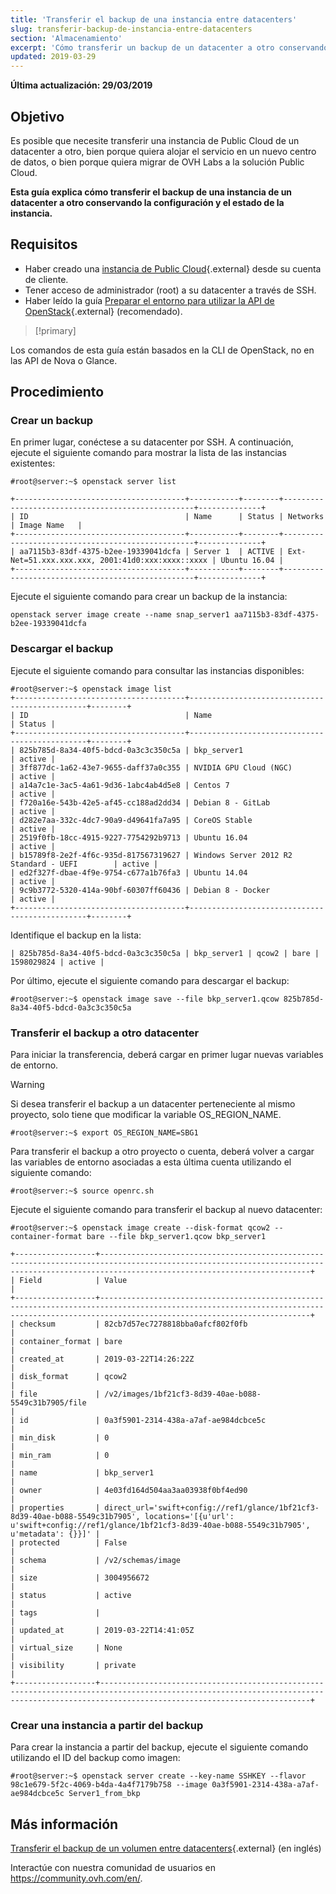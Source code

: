 ```yaml
---
title: 'Transferir el backup de una instancia entre datacenters'
slug: transferir-backup-de-instancia-entre-datacenters
section: 'Almacenamiento'
excerpt: 'Cómo transferir un backup de un datacenter a otro conservando la configuración y el estado de la instancia'
updated: 2019-03-29
---
```


**Última actualización: 29/03/2019**

## Objetivo

Es posible que necesite transferir una instancia de Public Cloud de un datacenter a otro, bien porque quiera alojar el servicio en un nuevo centro de datos, o bien porque quiera migrar de OVH Labs a la solución Public Cloud.

**Esta guía explica cómo transferir el backup de una instancia de un datacenter a otro conservando la configuración y el estado de la instancia.**


## Requisitos

* Haber creado una [instancia de Public Cloud](https://www.ovhcloud.com/es-es/public-cloud/){.external} desde su cuenta de cliente.
* Tener acceso de administrador (root) a su datacenter a través de SSH.
* Haber leído la guía [Preparar el entorno para utilizar la API de OpenStack](https://docs.ovh.com/es/public-cloud/prepare_the_environment_for_using_the_openstack_api/){.external} (recomendado).

> [!primary]
>
Los comandos de esta guía están basados en la CLI de OpenStack, no en las API de Nova o Glance.
>

## Procedimiento

### Crear un backup

En primer lugar, conéctese a su datacenter por SSH. A continuación, ejecute el siguiente comando para mostrar la lista de las instancias existentes:

```
#root@server:~$ openstack server list

+--------------------------------------+-----------+--------+--------------------------------------------------+--------------+
| ID                                   | Name      | Status | Networks                                         | Image Name   |
+--------------------------------------+-----------+--------+--------------------------------------------------+--------------+
| aa7115b3-83df-4375-b2ee-19339041dcfa | Server 1  | ACTIVE | Ext-Net=51.xxx.xxx.xxx, 2001:41d0:xxx:xxxx::xxxx | Ubuntu 16.04 |
+--------------------------------------+-----------+--------+--------------------------------------------------+--------------+
```


Ejecute el siguiente comando para crear un backup de la instancia:

```
openstack server image create --name snap_server1 aa7115b3-83df-4375-b2ee-19339041dcfa
```

### Descargar el backup

Ejecute el siguiente comando para consultar las instancias disponibles:

```
#root@server:~$ openstack image list
+--------------------------------------+-----------------------------------------------+--------+
| ID                                   | Name                                          | Status |
+--------------------------------------+-----------------------------------------------+--------+
| 825b785d-8a34-40f5-bdcd-0a3c3c350c5a | bkp_server1                                   | active |
| 3ff877dc-1a62-43e7-9655-daff37a0c355 | NVIDIA GPU Cloud (NGC)                        | active |
| a14a7c1e-3ac5-4a61-9d36-1abc4ab4d5e8 | Centos 7                                      | active |
| f720a16e-543b-42e5-af45-cc188ad2dd34 | Debian 8 - GitLab                             | active |
| d282e7aa-332c-4dc7-90a9-d49641fa7a95 | CoreOS Stable                                 | active |
| 2519f0fb-18cc-4915-9227-7754292b9713 | Ubuntu 16.04                                  | active |
| b15789f8-2e2f-4f6c-935d-817567319627 | Windows Server 2012 R2 Standard - UEFI        | active |
| ed2f327f-dbae-4f9e-9754-c677a1b76fa3 | Ubuntu 14.04                                  | active |
| 9c9b3772-5320-414a-90bf-60307ff60436 | Debian 8 - Docker                             | active |
+--------------------------------------+-----------------------------------------------+--------+
```

Identifique el backup en la lista:

```
| 825b785d-8a34-40f5-bdcd-0a3c3c350c5a | bkp_server1 | qcow2 | bare | 1598029824 | active |
```

Por último, ejecute el siguiente comando para descargar el backup:

```
#root@server:~$ openstack image save --file bkp_server1.qcow 825b785d-8a34-40f5-bdcd-0a3c3c350c5a
```

### Transferir el backup a otro datacenter

Para iniciar la transferencia, deberá cargar en primer lugar nuevas variables de entorno.

> [!warning]
>
> Si desea transferir el backup a un datacenter perteneciente al mismo proyecto, solo tiene que modificar la variable OS_REGION_NAME.
>

```
#root@server:~$ export OS_REGION_NAME=SBG1
```

Para transferir el backup a otro proyecto o cuenta, deberá volver a cargar las variables de entorno asociadas a esta última cuenta utilizando el siguiente comando:

```
#root@server:~$ source openrc.sh
```

Ejecute el siguiente comando para transferir el backup al nuevo datacenter:

```
#root@server:~$ openstack image create --disk-format qcow2 --container-format bare --file bkp_server1.qcow bkp_server1

+------------------+-------------------------------------------------------------------------------------------------------------------------------------------------------------------------------------------+
| Field            | Value                                                                                                                                                                                     |
+------------------+-------------------------------------------------------------------------------------------------------------------------------------------------------------------------------------------+
| checksum         | 82cb7d57ec7278818bba0afcf802f0fb                                                                                                                                                          |
| container_format | bare                                                                                                                                                                                      |
| created_at       | 2019-03-22T14:26:22Z                                                                                                                                                                      |
| disk_format      | qcow2                                                                                                                                                                                     |
| file             | /v2/images/1bf21cf3-8d39-40ae-b088-5549c31b7905/file                                                                                                                                      |
| id               | 0a3f5901-2314-438a-a7af-ae984dcbce5c                                                                                                                                                    |
| min_disk         | 0                                                                                                                                                                                         |
| min_ram          | 0                                                                                                                                                                                         |
| name             | bkp_server1                                                                                                                                                                             |
| owner            | 4e03fd164d504aa3aa03938f0bf4ed90                                                                                                                                                          |
| properties       | direct_url='swift+config://ref1/glance/1bf21cf3-8d39-40ae-b088-5549c31b7905', locations='[{u'url': u'swift+config://ref1/glance/1bf21cf3-8d39-40ae-b088-5549c31b7905', u'metadata': {}}]' |
| protected        | False                                                                                                                                                                                     |
| schema           | /v2/schemas/image                                                                                                                                                                         |
| size             | 3004956672                                                                                                                                                                                |
| status           | active                                                                                                                                                                                    |
| tags             |                                                                                                                                                                                           |
| updated_at       | 2019-03-22T14:41:05Z                                                                                                                                                                      |
| virtual_size     | None                                                                                                                                                                                      |
| visibility       | private                                                                                                                                                                                   |
+------------------+-------------------------------------------------------------------------------------------------------------------------------------------------------------------------------------------+
```

### Crear una instancia a partir del backup

Para crear la instancia a partir del backup, ejecute el siguiente comando utilizando el ID del backup como imagen:

```
#root@server:~$ openstack server create --key-name SSHKEY --flavor 98c1e679-5f2c-4069-b4da-4a4f7179b758 --image 0a3f5901-2314-438a-a7af-ae984dcbce5c Server1_from_bkp
```

## Más información

[Transferir el backup de un volumen entre datacenters](https://docs.ovh.com/gb/en/public-cloud/transfer_volume_backup_from_one_datacentre_to_another/){.external} (en inglés)

Interactúe con nuestra comunidad de usuarios en <https://community.ovh.com/en/>.